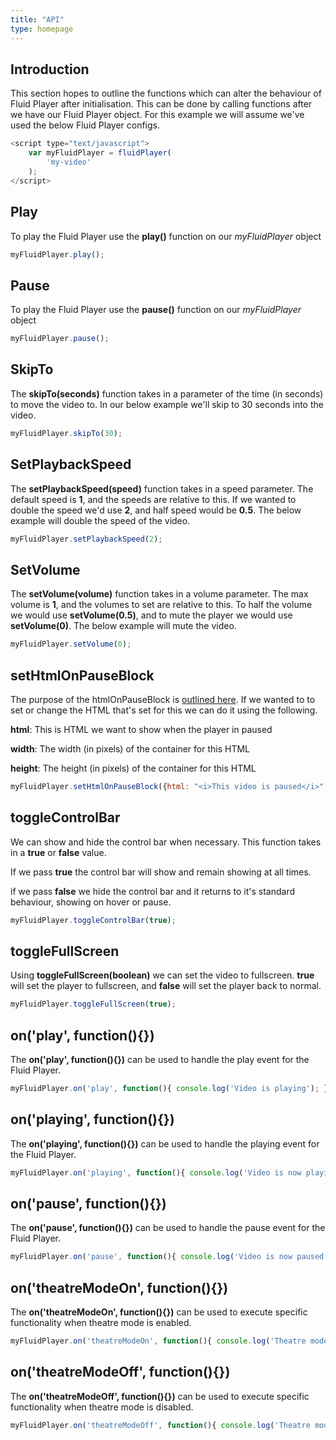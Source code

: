 ```yaml
---
title: "API"
type: homepage
---
```

## Introduction

This section hopes to outline the functions which can alter the behaviour of Fluid Player after initialisation. 
This can be done by calling functions after we have our Fluid Player object. 
For this example we will assume we've used the below Fluid Player configs.

```javascript
<script type="text/javascript">
    var myFluidPlayer = fluidPlayer(
        'my-video'
    );
</script>
``` 

## Play
To play the Fluid Player use the **play()** function on our _myFluidPlayer_ object

```javascript
myFluidPlayer.play();
```

## Pause
To play the Fluid Player use the **pause()** function on our _myFluidPlayer_ object

```javascript
myFluidPlayer.pause();
```

## SkipTo
The **skipTo(seconds)** function takes in a parameter of the time (in seconds) to move the video to. In our below example we'll skip to 30 seconds into the video.
 
```javascript
myFluidPlayer.skipTo(30);
```

## SetPlaybackSpeed
The **setPlaybackSpeed(speed)** function takes in a speed parameter. The default speed is **1**, and the speeds are relative to this.
If we wanted to double the speed we'd use **2**, and half speed would be **0.5**. The below example will double the speed of the video.
 
```javascript
myFluidPlayer.setPlaybackSpeed(2);
```

## SetVolume
The **setVolume(volume)** function takes in a volume parameter. The max volume is **1**, and the volumes to set are relative to this.
To half the volume we would use **setVolume(0.5)**, and to mute the player we would use **setVolume(0)**. 
The below example will mute the video.
 
```javascript
myFluidPlayer.setVolume(0);
```

## setHtmlOnPauseBlock
The purpose of the htmlOnPauseBlock is [outlined here](https://docs.fluidplayer.com/layout_configuration/#htmlonpauseblock). 
If we wanted to to set or change the HTML that's set for this we can do it using the following.

**html**: This is HTML we want to show when the player in paused

**width**: The width (in pixels) of the container for this HTML

**height**: The height (in pixels) of the container for this HTML

```javascript
myFluidPlayer.setHtmlOnPauseBlock({html: "<i>This video is paused</i>", width: 100, height: 50});
```
## toggleControlBar
We can show and hide the control bar when necessary. This function takes in a **true** or **false** value.

If we pass **true** the control bar will show and remain showing at all times.

if we pass **false** we hide the control bar and it returns to it's standard behaviour, showing on hover or pause.

```javascript
myFluidPlayer.toggleControlBar(true);
```

## toggleFullScreen
Using **toggleFullScreen(boolean)** we can set the video to fullscreen. **true** will set the player to fullscreen, and **false** will set the player back to normal.

```javascript
myFluidPlayer.toggleFullScreen(true);
```

## on('play', function(){})
The **on('play', function(){})** can be used to handle the play event for the Fluid Player.

```javascript
myFluidPlayer.on('play', function(){ console.log('Video is playing'); });
```

## on('playing', function(){})
The **on('playing', function(){})** can be used to handle the playing event for the Fluid Player.

```javascript
myFluidPlayer.on('playing', function(){ console.log('Video is now playing'); });
```

## on('pause', function(){})
The **on('pause', function(){})** can be used to handle the pause event for the Fluid Player.

```javascript
myFluidPlayer.on('pause', function(){ console.log('Video is now paused'); });
```

## on('theatreModeOn', function(){})
The **on('theatreModeOn', function(){})** can be used to execute specific functionality when theatre mode is enabled.

```javascript
myFluidPlayer.on('theatreModeOn', function(){ console.log('Theatre mode is enabled'); });
```

## on('theatreModeOff', function(){})
The **on('theatreModeOff', function(){})** can be used to execute specific functionality when theatre mode is disabled.

```javascript
myFluidPlayer.on('theatreModeOff', function(){ console.log('Theatre mode is disabled'); });
```
